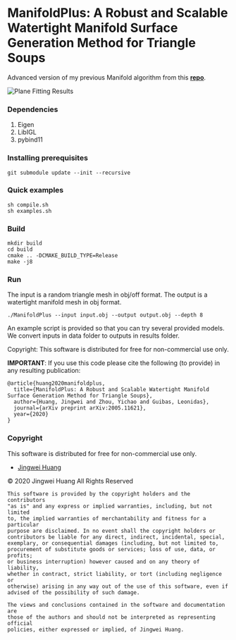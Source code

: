 # ManifoldPlus: A Robust and Scalable Watertight Manifold Surface Generation Method for Triangle Soups
Advanced version of my previous Manifold algorithm from this [**repo**](https://github.com/hjwdzh/Manifold).

![Plane Fitting Results](https://github.com/hjwdzh/ManifoldPlus/raw/master/res/manifold-teaser.jpg)

### Dependencies
1. Eigen
2. LibIGL
3. pybind11

### Installing prerequisites
```
git submodule update --init --recursive
```

### Quick examples
```
sh compile.sh
sh examples.sh
```

### Build
```
mkdir build
cd build
cmake .. -DCMAKE_BUILD_TYPE=Release
make -j8
```

### Run
The input is a random triangle mesh in obj/off format. The output is a watertight manifold mesh in obj format.
```
./ManifoldPlus --input input.obj --output output.obj --depth 8
```
An example script is provided so that you can try several provided models. We convert inputs in data folder to outputs in results folder.

Copyright:
This software is distributed for free for non-commercial use only.


**IMPORTANT**: If you use this code please cite the following (to provide) in any resulting publication:
```
@article{huang2020manifoldplus,
  title={ManifoldPlus: A Robust and Scalable Watertight Manifold Surface Generation Method for Triangle Soups},
  author={Huang, Jingwei and Zhou, Yichao and Guibas, Leonidas},
  journal={arXiv preprint arXiv:2005.11621},
  year={2020}
}
```

### Copyright
This software is distributed for free for non-commercial use only.

- [Jingwei Huang](mailto:jingweih@stanford.edu)

&copy; 2020 Jingwei Huang All Rights Reserved

```
This software is provided by the copyright holders and the contributors 
"as is" and any express or implied warranties, including, but not limited 
to, the implied warranties of merchantability and fitness for a particular 
purpose are disclaimed. In no event shall the copyright holders or 
contributors be liable for any direct, indirect, incidental, special, 
exemplary, or consequential damages (including, but not limited to, 
procurement of substitute goods or services; loss of use, data, or profits;
or business interruption) however caused and on any theory of liability, 
whether in contract, strict liability, or tort (including negligence or 
otherwise) arising in any way out of the use of this software, even if 
advised of the possibility of such damage.

The views and conclusions contained in the software and documentation are 
those of the authors and should not be interpreted as representing official 
policies, either expressed or implied, of Jingwei Huang.
```
